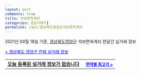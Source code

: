 ```yaml
---
layout: post
comments: true
title: 석보면옥계리
categories: [실거래가]
permalink: /apt/경상북도영양군석보면옥계리
---
```


2021년 09월 18일 기준, <a href="/apt/경상북도영양군">경상북도영양군</a> 석보면옥계리 한달간 실거래 정보

<a style="color: blue;" href="/apt/경상북도영양군">< 경상북도 영양군 전체 실거래 정보</a>
<!---- start ---->
<table>
  <tr>
    <td colspan="4" style="font-weight: bold;"><a href="/apt/경상북도영양군석보면옥계리{name_without_space}">오늘 등록된 실거래 정보가 없습니다</a> &nbsp;&nbsp;&nbsp; <a style="color: blue; font-size: smaller;" href="/apt/경상북도영양군석보면옥계리{name_without_space}">면적별 최고가 ></a></td>
  </tr>
    
</table>
<!---- end ---->
    